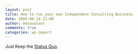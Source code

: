 ```yaml
---
layout: post
title: How to run your own Independent Consulting Business
date: 2005-06-14 11:00
author: metavalent
comments: true
categories: wp-import
---
```

Just Keep the <a href="http://www.comics.com/comics/dilbert/archive/dilbert-20050614.html">Status Quo</a>.
